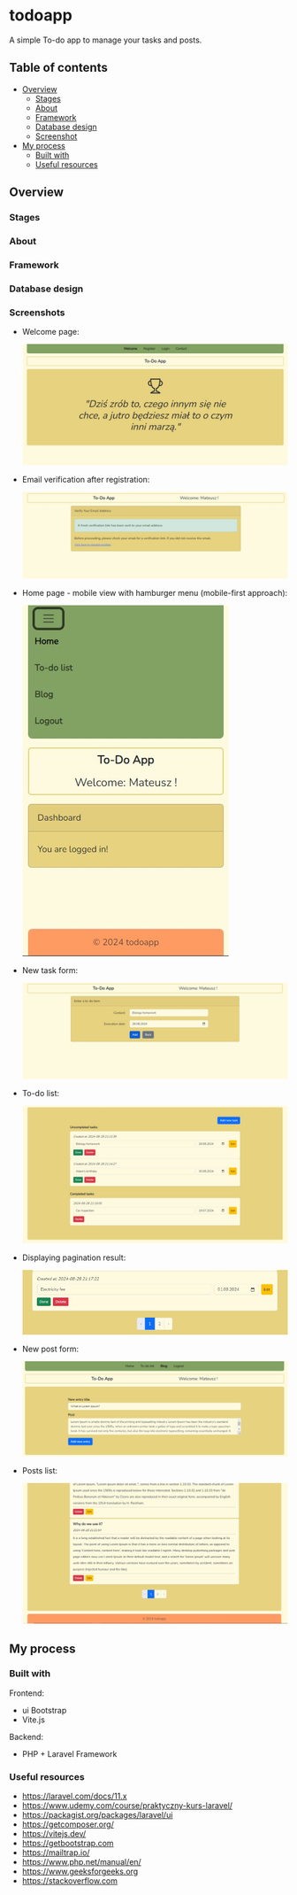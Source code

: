 # todoapp

A simple To-do app to manage your tasks and posts.

## Table of contents

- [Overview](#overview)
  - [Stages](#stages)
  - [About](#about)
  - [Framework](#framework)
  - [Database design](#database-design)
  - [Screenshot](#screenshot)
- [My process](#my-process)
  - [Built with](#built-with)
  - [Useful resources](#useful-resources)

## Overview

### Stages

### About

### Framework

### Database design

### Screenshots

- Welcome page:

  ![](/readme/welcome.jpg)

- Email verification after registration:

  ![](/readme/email_verification.jpg)

- Home page - mobile view with hamburger menu (mobile-first approach):

  ![](/readme/mobile_first.jpg)

- New task form:

  ![](/readme/new_task.jpg)

- To-do list:

  ![](/readme/todolist.jpg)

- Displaying pagination result:

  ![](/readme/tasks_pagination.jpg)

- New post form:

  ![](/readme/new_post.jpg)

- Posts list:

  ![](/readme/posts_list.jpg)

## My process

### Built with

Frontend:
- ui Bootstrap
- Vite.js

Backend:
- PHP + Laravel Framework

### Useful resources

- https://laravel.com/docs/11.x
- https://www.udemy.com/course/praktyczny-kurs-laravel/
- https://packagist.org/packages/laravel/ui
- https://getcomposer.org/
- https://vitejs.dev/
- https://getbootstrap.com
- https://mailtrap.io/
- https://www.php.net/manual/en/
- https://www.geeksforgeeks.org
- https://stackoverflow.com

